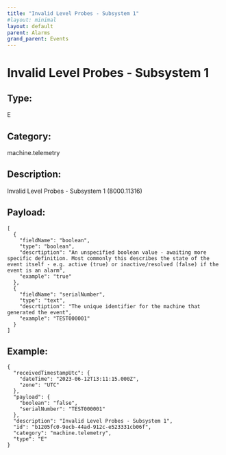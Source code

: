 ```yaml
---
title: "Invalid Level Probes - Subsystem 1"
#layout: minimal
layout: default
parent: Alarms
grand_parent: Events
---
```


# Invalid Level Probes - Subsystem 1

## Type:

E

## Category:

machine.telemetry

## Description: 

Invalid Level Probes - Subsystem 1 (8000.11316)

## Payload:

```
[
  {
    "fieldName": "boolean",
    "type": "boolean",
    "descrtiption": "An unspecified boolean value - awaiting more specific definition. Most commonly this describes the state of the event itself - e.g. active (true) or inactive/resolved (false) if the event is an alarm",
    "example": "true"
  },
  {
    "fieldName": "serialNumber",
    "type": "text",
    "descrtiption": "The unique identifier for the machine that generated the event",
    "example": "TEST000001"
  }
]
```

## Example:

```
{
  "receivedTimestampUtc": {
    "dateTime": "2023-06-12T13:11:15.000Z",
    "zone": "UTC"
  },
  "payload": {
    "boolean": "false",
    "serialNumber": "TEST000001"
  },
  "description": "Invalid Level Probes - Subsystem 1",
  "id": "b1205fc0-9ecb-44ad-912c-e523331cb06f",
  "category": "machine.telemetry",
  "type": "E"
}
```
